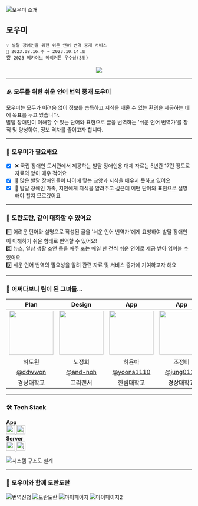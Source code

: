 ![모우미 소개](https://github.com/Makive-moumi/.github/assets/76805879/569d6acc-55e6-4a7b-89c7-fda3c3bf6688)

## 모우미
```
💡 발달 장애인을 위한 쉬운 언어 번역 중개 서비스
📆 2023.08.16.수 ~ 2023.10.14.토
🏆 2023 메카이브 메이커톤 우수상(3위)
```

<div align="center">
  <a href="https://hits.seeyoufarm.com"><img src="https://hits.seeyoufarm.com/api/count/incr/badge.svg?url=https%3A%2F%2Fgithub.com%2FMakive-moumi%2FMoumi_RN&count_bg=%236CE0C8&title_bg=%23159A7F&icon=staffbase.svg&icon_color=%23E9F6F2&title=%EB%AA%A8%EC%9A%B0%EB%AF%B8+React+Native&edge_flat=false"/></a>
</div>

---

### 🫂 모두를 위한 쉬운 언어 번역 중개 도우미
모우미는 모두가 어려움 없이 정보를 습득하고 지식을 배울 수 있는 환경을 제공하는 데에 목표를 두고 있습니다.  
발달 장애인이 이해할 수 있는 단어와 표현으로 글을 번역하는 '쉬운 언어 번역가'를 창직 및 양성하여, 정보 격차를 줄이고자 합니다.  

---

### 🥺 모우미가 필요해요
- [x] ❌ 국립 장애인 도서관에서 제공하는 발달 장애인용 대체 자료는 5년간 17건 정도로 자료의 양이 매우 적어요
- [x] 📖 많은 발달 장애인들이 나이에 맞는 교양과 지식을 배우지 못하고 있어요
- [x] 🤔 발달 장애인 가족, 지인에게 지식을 알려주고 싶은데 어떤 단어와 표현으로 설명해야 할지 모르겠어요

---

### 🤝 도란도란, 같이 대화할 수 있어요
1️⃣ 어려운 단어와 설명으로 작성된 글을 '쉬운 언어 번역가'에게 요청하여 발달 장애인이 이해하기 쉬운 형태로 번역할 수 있어요!  
2️⃣ 뉴스, 일상 생활 조언 등을 매주 또는 매일 한 건씩 쉬운 언어로 제공 받아 읽어볼 수 있어요  
3️⃣ 쉬운 언어 번역의 필요성을 알려 관련 자료 및 서비스 증가에 기여하고자 해요

---

### 👥 어쩌다보니 팀이 된 그녀들...
| Plan | Design | App | App | Server |
| :---: | :---: | :---: | :---: | :---: |
| <img width="120px" src="https://avatars.githubusercontent.com/u/70639119?v=4"/> | <img width="120px" src="https://avatars.githubusercontent.com/u/111678149?v=4" /> | <img width="120px" src="https://avatars.githubusercontent.com/u/101046600?v=4" /> | <img width="120px" src="https://avatars.githubusercontent.com/u/76805879?v=4" /> | <img width="120px" src="https://avatars.githubusercontent.com/u/69310195?v=4" /> |
| 하도원  | 노정희 | 허윤아 | 조정미 | 이소연 |
| [@ddwwon](https://github.com/ddwwon) | [@and-noh](https://github.com/and-noh) | [@yoona1110](https://github.com/yoona1110) | [@jung0115](https://github.com/jung0115) | [@soyeonii](https://github.com/soyeonii) |
| 경상대학교 | 프리랜서 | 한림대학교 | 경상대학교 | 서경대학교 |

---

### 🛠️ Tech Stack
**App**  
<a href="https://reactnative.dev/" target="_blank" rel="noreferrer"> <img src="https://img.shields.io/badge/react_native-282C34?style=for-the-badge&logo=react&logoColor=#61DAFB" alt="reactnative" height="24"/> </a> <!-- ReactNative -->
<a href="https://developer.mozilla.org/en-US/docs/Web/JavaScript" target="_blank" rel="noreferrer"> <img src="http://img.shields.io/badge/-Javascript-f7e018?style=for-the-badge&logo=javascript&logoColor=black" alt="javascript" height="24"/> </a> <!-- JavaScript -->  
**Server**  
<a href="https://spring.io/projects/spring-boot" target="_blank" rel="noreferrer"> <img src="http://img.shields.io/badge/-spring_boot-6DB33F?style=for-the-badge&logo=springboot&logoColor=white" alt="springboot" height="24"/> </a> <!-- SpringBoot -->
<a href="https://www.java.com" target="_blank" rel="noreferrer"> <img src="https://img.shields.io/badge/java-007396?style=for-the-badge&logo=java&logoColor=white" alt="java" height="24"/> </a> <!-- Java -->  
  
![시스템 구조도 설계](https://github.com/Makive-moumi/Moumi_RN/assets/76805879/52591021-35f3-43e0-b77b-e3293a3288b7)

---

### 🥳 모우미와 함께 도란도란
![번역신청](https://github.com/Makive-moumi/Moumi_RN/assets/76805879/b467e5e4-919b-4001-9595-de07deda2a17)
![도란도란](https://github.com/Makive-moumi/Moumi_RN/assets/76805879/9993ef00-9758-4422-aaf4-6e3a6cddf01d)
![마이페이지](https://github.com/Makive-moumi/Moumi_RN/assets/76805879/4c4bb434-0069-45d7-8b64-80fb9af159e1)
![마이페이지2](https://github.com/Makive-moumi/Moumi_RN/assets/76805879/299bca09-ab51-437d-8fdc-20688327d297)
